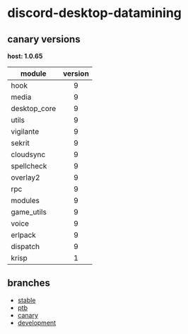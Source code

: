 # discord-desktop-datamining

## canary versions

**host: 1.0.65**

| module | version |
| ------ | :-----: |
| hook | 9 |
| media | 9 |
| desktop_core | 9 |
| utils | 9 |
| vigilante | 9 |
| sekrit | 9 |
| cloudsync | 9 |
| spellcheck | 9 |
| overlay2 | 9 |
| rpc | 9 |
| modules | 9 |
| game_utils | 9 |
| voice | 9 |
| erlpack | 9 |
| dispatch | 9 |
| krisp | 1 |

## branches

- [stable](https://github.com/OpenAsar/discord-desktop-datamining/tree/stable)
- [ptb](https://github.com/OpenAsar/discord-desktop-datamining/tree/ptb)
- [canary](https://github.com/OpenAsar/discord-desktop-datamining/tree/canary)
- [development](https://github.com/OpenAsar/discord-desktop-datamining/tree/development)